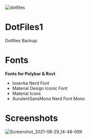 ![dotfiles](https://user-images.githubusercontent.com/88080186/131210338-7c085d37-f25d-45b6-8414-eddec58cc255.png)
# DotFiles1

Dotfiles Backup.

# Fonts
<b>Fonts for Polybar & Rxvt</b>
 - Iosevka Nerd Font
 - Material Design Iconic Font
 - Material Icons
 - AurulentSansMono Nerd Font Mono

# Screenshots
![Screenshot_2021-08-29_14-48-09X](https://user-images.githubusercontent.com/88080186/131241412-6824d000-4a7c-472f-93bc-bb979ec2f77e.png)


 
